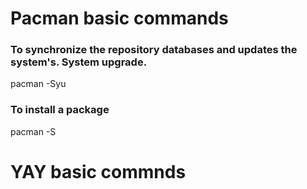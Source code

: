 # Pacman basic commands

### To synchronize the repository databases and updates the system's. System upgrade.

pacman -Syu

### To install a package

pacman -S



# YAY basic commnds


